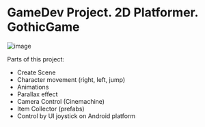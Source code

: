 # GameDev Project. 2D Platformer. GothicGame

![image](https://user-images.githubusercontent.com/71703498/229952542-b1abd65d-ce8f-45b9-ade0-435bfe57c589.png)

Parts of this project:
* Create Scene
* Character movement (right, left, jump)
* Animations
* Parallax effect
* Camera Control (Cinemachine)
* Item Collector (prefabs)
* Control by UI joystick on Android platform 
